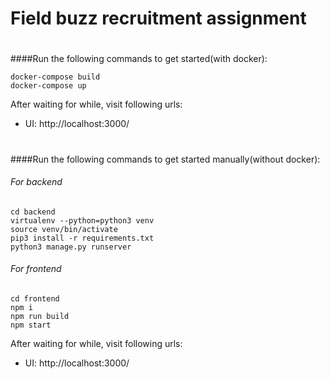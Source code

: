 # Field buzz recruitment assignment  
#
####Run the following commands to get started(with docker):

````
docker-compose build
docker-compose up
````
After waiting for while, visit following urls:

* UI: http://localhost:3000/  
#
####Run the following commands to get started manually(without docker):
###### For backend
````
cd backend
virtualenv --python=python3 venv
source venv/bin/activate
pip3 install -r requirements.txt
python3 manage.py runserver
````
###### For frontend
````
cd frontend
npm i
npm run build
npm start
````
After waiting for while, visit following urls:

* UI: http://localhost:3000/